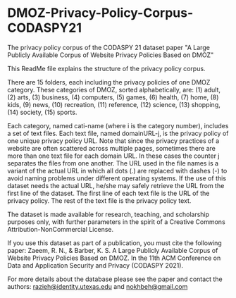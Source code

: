 # DMOZ-Privacy-Policy-Corpus-CODASPY21
The privacy policy corpus of the CODASPY 21 dataset paper "A Large Publicly Available Corpus of Website Privacy Policies Based on DMOZ"

This ReadMe file explains the structure of the privacy policy corpus.

There are 15 folders, each including the privacy policies of one DMOZ category.
These categories of DMOZ, sorted alphabetically, are: 
(1) adult, 
(2) arts, 
(3) business, 
(4) computers, 
(5) games, 
(6) health, 
(7) home, 
(8) kids, 
(9) news, 
(10) recreation, 
(11) reference,
(12) science, 
(13) shopping, 
(14) society, 
(15) sports.

Each category, named cati-name (where i is the category number), includes a set of text files.
Each text file, named domainURL-j, is the privacy policy of one unique privacy policy URL. Note that since the privacy practices of a website are often scattered across multiple pages, sometimes there are more than one text file for each domain URL. In these cases the counter j separates the files from one another.
The URL used in the file names is a variant of the actual URL in which all dots (.) are replaced with dashes (-) to avoid naming problems under different operating systems. If the use of this dataset needs the actual URL, he/she may safely retrieve the URL from the first line of the dataset.
The first line of each text file is the URL of the privacy policy.
The rest of the text file is the privacy policy text.

The dataset is made available for research, teaching, and scholarship purposes only, with further parameters in the spirit of a Creative Commons Attribution-NonCommercial License.

If you use this dataset as part of a publication, you must cite the following paper:
Zaeem, R. N., & Barber, K. S. A Large Publicly Available Corpus of Website Privacy Policies Based on DMOZ. In the 11th ACM Conference on Data and Application Security and Privacy (CODASPY 2021).

For more details about the database please see the paper and contact the authors: razieh@identity.utexas.edu and nokhbeh@gmail.com
